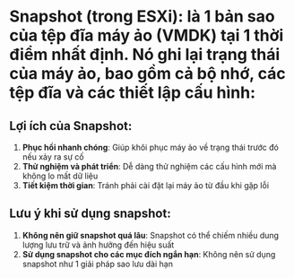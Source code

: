 # Snapshot (trong ESXi): là 1 bản sao của tệp đĩa máy ảo (VMDK) tại 1 thời điểm nhất định. Nó ghi lại trạng thái của máy ảo, bao gồm cả bộ nhớ, các tệp đĩa và các thiết lập cấu hình:

## Lợi ích của Snapshot:
1. **Phục hồi nhanh chóng**: Giúp khôi phục máy ảo về trạng thái trước đó nếu xảy ra sự cố
2. **Thử nghiệm và phát triển**: Dễ dàng thử nghiệm các cấu hình mới mà không lo mất dữ liệu
3. **Tiết kiệm thời gian**: Tránh phải cài đặt lại máy ảo từ đầu khi gặp lỗi

## Lưu ý khi sử dụng snapshot: 
1. **Không nên giữ snapshot quá lâu**: Snapshot có thể chiếm nhiều dung lượng lưu trữ và ảnh hưởng đến hiệu suất
2. **Sử dụng snapshot cho các mục đích ngắn hạn**: Không nên sử dụng snapshot như 1 giải pháp sao lưu dài hạn

